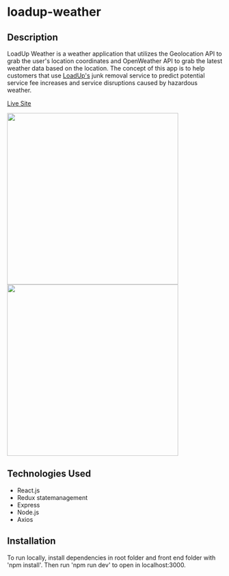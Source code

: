 # loadup-weather
## Description
LoadUp Weather is a weather application that utilizes the Geolocation API to grab the user's location coordinates and OpenWeather API to grab the latest weather data based on the location. The concept of this app is to help customers that use [LoadUp's](http://goloadup.com) junk removal service to predict potential service fee increases and service disruptions caused by hazardous weather.

[Live Site](https://loadup-weather.herokuapp.com)

<img src="https://user-images.githubusercontent.com/55899911/80827165-7b295500-8bb1-11ea-902e-c659784b9c36.png" height="400"><img src="https://user-images.githubusercontent.com/55899911/80827178-7f557280-8bb1-11ea-9780-6f662b950979.png" height="400">
## Technologies Used
* React.js
* Redux statemanagement
* Express
* Node.js
* Axios

## Installation
To run locally, install dependencies in root folder and front end folder with 'npm install'. Then run 'npm run dev' to open in localhost:3000.

